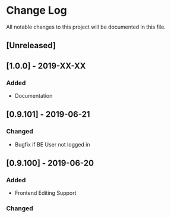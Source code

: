 # Change Log
All notable changes to this project will be documented in this file.

## [Unreleased]

## [1.0.0] - 2019-XX-XX
### Added
- Documentation

## [0.9.101] - 2019-06-21
### Changed
- Bugfix if BE User not logged in

## [0.9.100] - 2019-06-20
### Added
- Frontend Editing Support

### Changed
